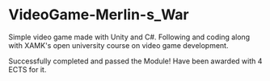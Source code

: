 # VideoGame-Merlin-s_War
Simple video game made with Unity and C#. Following and coding along with XAMK's open university course on video game development.


Successfully completed and passed the Module!
Have been awarded with 4 ECTS for it.
